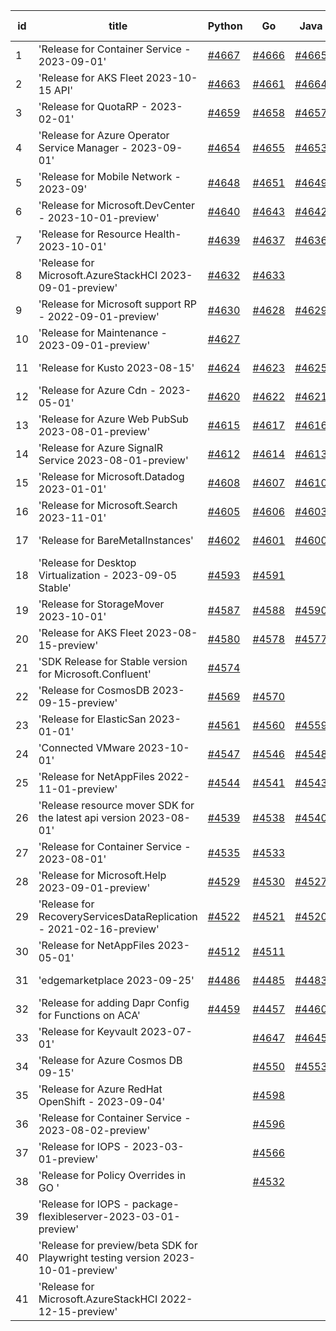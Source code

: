 | id | title | Python | Go | Java | Js | created date | target date | status |
| ------ | ------ | ------ | ------ | ------ | ------ | ------ | ------ | :-----: |
| 1 | 'Release for Container Service - 2023-09-01'  | [#4667](https://github.com/Azure/sdk-release-request/issues/4667)  | [#4666](https://github.com/Azure/sdk-release-request/issues/4666)  | [#4665](https://github.com/Azure/sdk-release-request/issues/4665)  | [#4668](https://github.com/Azure/sdk-release-request/issues/4668)  | 10-20 | 11-24 |  |
| 2 | 'Release for AKS Fleet 2023-10-15 API'  | [#4663](https://github.com/Azure/sdk-release-request/issues/4663)  | [#4661](https://github.com/Azure/sdk-release-request/issues/4661)  | [#4664](https://github.com/Azure/sdk-release-request/issues/4664)  | [#4662](https://github.com/Azure/sdk-release-request/issues/4662)  | 10-18 | 11-24 |  |
| 3 | 'Release for QuotaRP - 2023-02-01'  | [#4659](https://github.com/Azure/sdk-release-request/issues/4659)  | [#4658](https://github.com/Azure/sdk-release-request/issues/4658)  | [#4657](https://github.com/Azure/sdk-release-request/issues/4657)  | [#4660](https://github.com/Azure/sdk-release-request/issues/4660)  | 10-17 | 11-24 |  |
| 4 | 'Release for Azure Operator Service Manager - 2023-09-01'  | [#4654](https://github.com/Azure/sdk-release-request/issues/4654)  | [#4655](https://github.com/Azure/sdk-release-request/issues/4655)  | [#4653](https://github.com/Azure/sdk-release-request/issues/4653)  | [#4652](https://github.com/Azure/sdk-release-request/issues/4652)  | 10-13 | 11-24 |  |
| 5 | 'Release for Mobile Network - 2023-09'  | [#4648](https://github.com/Azure/sdk-release-request/issues/4648)  | [#4651](https://github.com/Azure/sdk-release-request/issues/4651)  | [#4649](https://github.com/Azure/sdk-release-request/issues/4649)  | [#4650](https://github.com/Azure/sdk-release-request/issues/4650)  | 10-13 | 11-24 |  |
| 6 | 'Release for Microsoft.DevCenter - 2023-10-01-preview'  | [#4640](https://github.com/Azure/sdk-release-request/issues/4640)  | [#4643](https://github.com/Azure/sdk-release-request/issues/4643)  | [#4642](https://github.com/Azure/sdk-release-request/issues/4642)  | [#4641](https://github.com/Azure/sdk-release-request/issues/4641)  | 10-12 | 10-27 |  |
| 7 | 'Release for Resource Health- 2023-10-01'  | [#4639](https://github.com/Azure/sdk-release-request/issues/4639)  | [#4637](https://github.com/Azure/sdk-release-request/issues/4637)  | [#4636](https://github.com/Azure/sdk-release-request/issues/4636)  | [#4638](https://github.com/Azure/sdk-release-request/issues/4638)  | 10-12 | 10-27 |  |
| 8 | 'Release for Microsoft.AzureStackHCI 2023-09-01-preview'  | [#4632](https://github.com/Azure/sdk-release-request/issues/4632)  | [#4633](https://github.com/Azure/sdk-release-request/issues/4633)  |  | [#4634](https://github.com/Azure/sdk-release-request/issues/4634)  | 10-12 | 10-27 | Hold on by JS/ |
| 9 | 'Release for Microsoft support RP - 2022-09-01-preview'  | [#4630](https://github.com/Azure/sdk-release-request/issues/4630)  | [#4628](https://github.com/Azure/sdk-release-request/issues/4628)  | [#4629](https://github.com/Azure/sdk-release-request/issues/4629)  | [#4631](https://github.com/Azure/sdk-release-request/issues/4631)  | 10-12 | 10-27 |  |
| 10 | 'Release for Maintenance - 2023-09-01-preview'  | [#4627](https://github.com/Azure/sdk-release-request/issues/4627)  |  |  |  | 10-09 | 10-27 |  |
| 11 | 'Release for Kusto 2023-08-15'  | [#4624](https://github.com/Azure/sdk-release-request/issues/4624)  | [#4623](https://github.com/Azure/sdk-release-request/issues/4623)  | [#4625](https://github.com/Azure/sdk-release-request/issues/4625)  | [#4626](https://github.com/Azure/sdk-release-request/issues/4626)  | 10-09 | 10-27 |  |
| 12 | 'Release for Azure Cdn - 2023-05-01'  | [#4620](https://github.com/Azure/sdk-release-request/issues/4620)  | [#4622](https://github.com/Azure/sdk-release-request/issues/4622)  | [#4621](https://github.com/Azure/sdk-release-request/issues/4621)  | [#4619](https://github.com/Azure/sdk-release-request/issues/4619)  | 10-08 | 10-27 |  |
| 13 | 'Release for Azure Web PubSub 2023-08-01-preview'  | [#4615](https://github.com/Azure/sdk-release-request/issues/4615)  | [#4617](https://github.com/Azure/sdk-release-request/issues/4617)  | [#4616](https://github.com/Azure/sdk-release-request/issues/4616)  | [#4618](https://github.com/Azure/sdk-release-request/issues/4618)  | 10-07 | 10-27 |  |
| 14 | 'Release for Azure SignalR Service 2023-08-01-preview'  | [#4612](https://github.com/Azure/sdk-release-request/issues/4612)  | [#4614](https://github.com/Azure/sdk-release-request/issues/4614)  | [#4613](https://github.com/Azure/sdk-release-request/issues/4613)  | [#4611](https://github.com/Azure/sdk-release-request/issues/4611)  | 10-07 | 10-27 |  |
| 15 | 'Release for Microsoft.Datadog 2023-01-01'  | [#4608](https://github.com/Azure/sdk-release-request/issues/4608)  | [#4607](https://github.com/Azure/sdk-release-request/issues/4607)  | [#4610](https://github.com/Azure/sdk-release-request/issues/4610)  | [#4609](https://github.com/Azure/sdk-release-request/issues/4609)  | 10-06 | 10-27 |  |
| 16 | 'Release for Microsoft.Search 2023-11-01'  | [#4605](https://github.com/Azure/sdk-release-request/issues/4605)  | [#4606](https://github.com/Azure/sdk-release-request/issues/4606)  | [#4603](https://github.com/Azure/sdk-release-request/issues/4603)  | [#4604](https://github.com/Azure/sdk-release-request/issues/4604)  | 10-03 | 10-27 | Hold on by Python/ |
| 17 | 'Release for BareMetalInstances'  | [#4602](https://github.com/Azure/sdk-release-request/issues/4602)  | [#4601](https://github.com/Azure/sdk-release-request/issues/4601)  | [#4600](https://github.com/Azure/sdk-release-request/issues/4600)  | [#4599](https://github.com/Azure/sdk-release-request/issues/4599)  | 10-02 | 10-27 | Hold on by JS/ |
| 18 | 'Release for Desktop Virtualization - 2023-09-05 Stable'  | [#4593](https://github.com/Azure/sdk-release-request/issues/4593)  | [#4591](https://github.com/Azure/sdk-release-request/issues/4591)  |  | [#4594](https://github.com/Azure/sdk-release-request/issues/4594)  | 09-28 | 10-27 |  |
| 19 | 'Release for StorageMover 2023-10-01'  | [#4587](https://github.com/Azure/sdk-release-request/issues/4587)  | [#4588](https://github.com/Azure/sdk-release-request/issues/4588)  | [#4590](https://github.com/Azure/sdk-release-request/issues/4590)  | [#4589](https://github.com/Azure/sdk-release-request/issues/4589)  | 09-28 | 10-27 |  |
| 20 | 'Release for AKS Fleet 2023-08-15-preview'  | [#4580](https://github.com/Azure/sdk-release-request/issues/4580)  | [#4578](https://github.com/Azure/sdk-release-request/issues/4578)  | [#4577](https://github.com/Azure/sdk-release-request/issues/4577)  | [#4579](https://github.com/Azure/sdk-release-request/issues/4579)  | 09-26 | 10-27 |  |
| 21 | 'SDK Release for Stable version for Microsoft.Confluent'  | [#4574](https://github.com/Azure/sdk-release-request/issues/4574)  |  |  |  | 09-26 | 10-27 | Hold on by Python/ |
| 22 | 'Release for CosmosDB 2023-09-15-preview'  | [#4569](https://github.com/Azure/sdk-release-request/issues/4569)  | [#4570](https://github.com/Azure/sdk-release-request/issues/4570)  |  | [#4572](https://github.com/Azure/sdk-release-request/issues/4572)  | 09-26 | 10-27 | Hold on by JS/ |
| 23 | 'Release for ElasticSan 2023-01-01'  | [#4561](https://github.com/Azure/sdk-release-request/issues/4561)  | [#4560](https://github.com/Azure/sdk-release-request/issues/4560)  | [#4559](https://github.com/Azure/sdk-release-request/issues/4559)  | [#4558](https://github.com/Azure/sdk-release-request/issues/4558)  | 09-25 | 10-27 |  |
| 24 | 'Connected VMware 2023-10-01'  | [#4547](https://github.com/Azure/sdk-release-request/issues/4547)  | [#4546](https://github.com/Azure/sdk-release-request/issues/4546)  | [#4548](https://github.com/Azure/sdk-release-request/issues/4548)  | [#4549](https://github.com/Azure/sdk-release-request/issues/4549)  | 09-22 | 10-27 |  |
| 25 | 'Release for NetAppFiles 2022-11-01-preview'  | [#4544](https://github.com/Azure/sdk-release-request/issues/4544)  | [#4541](https://github.com/Azure/sdk-release-request/issues/4541)  | [#4543](https://github.com/Azure/sdk-release-request/issues/4543)  | [#4542](https://github.com/Azure/sdk-release-request/issues/4542)  | 09-21 | 10-27 | Hold on by JS/ |
| 26 | 'Release resource mover SDK for the latest api version 2023-08-01'  | [#4539](https://github.com/Azure/sdk-release-request/issues/4539)  | [#4538](https://github.com/Azure/sdk-release-request/issues/4538)  | [#4540](https://github.com/Azure/sdk-release-request/issues/4540)  | [#4537](https://github.com/Azure/sdk-release-request/issues/4537)  | 09-21 | 10-27 |  |
| 27 | 'Release for Container Service - 2023-08-01'  | [#4535](https://github.com/Azure/sdk-release-request/issues/4535)  | [#4533](https://github.com/Azure/sdk-release-request/issues/4533)  |  | [#4534](https://github.com/Azure/sdk-release-request/issues/4534)  | 09-21 | 10-27 |  |
| 28 | 'Release for Microsoft.Help 2023-09-01-preview'  | [#4529](https://github.com/Azure/sdk-release-request/issues/4529)  | [#4530](https://github.com/Azure/sdk-release-request/issues/4530)  | [#4527](https://github.com/Azure/sdk-release-request/issues/4527)  | [#4528](https://github.com/Azure/sdk-release-request/issues/4528)  | 09-20 | 10-27 |  |
| 29 | 'Release for RecoveryServicesDataReplication - 2021-02-16-preview'  | [#4522](https://github.com/Azure/sdk-release-request/issues/4522)  | [#4521](https://github.com/Azure/sdk-release-request/issues/4521)  | [#4520](https://github.com/Azure/sdk-release-request/issues/4520)  | [#4519](https://github.com/Azure/sdk-release-request/issues/4519)  | 09-13 | 10-27 |  |
| 30 | 'Release for NetAppFiles 2023-05-01'  | [#4512](https://github.com/Azure/sdk-release-request/issues/4512)  | [#4511](https://github.com/Azure/sdk-release-request/issues/4511)  |  | [#4513](https://github.com/Azure/sdk-release-request/issues/4513)  | 09-08 | 10-27 |  |
| 31 | 'edgemarketplace 2023-09-25'  | [#4486](https://github.com/Azure/sdk-release-request/issues/4486)  | [#4485](https://github.com/Azure/sdk-release-request/issues/4485)  | [#4483](https://github.com/Azure/sdk-release-request/issues/4483)  | [#4484](https://github.com/Azure/sdk-release-request/issues/4484)  | 08-31 | 09-22 | Hold on by JS/Java/Go/Python/ |
| 32 | 'Release for adding Dapr Config for Functions on ACA'  | [#4459](https://github.com/Azure/sdk-release-request/issues/4459)  | [#4457](https://github.com/Azure/sdk-release-request/issues/4457)  | [#4460](https://github.com/Azure/sdk-release-request/issues/4460)  | [#4458](https://github.com/Azure/sdk-release-request/issues/4458)  | 08-23 | 09-22 | Hold on by JS/Java/Go/Python/ |
| 33 | 'Release for Keyvault 2023-07-01'  |  | [#4647](https://github.com/Azure/sdk-release-request/issues/4647)  | [#4645](https://github.com/Azure/sdk-release-request/issues/4645)  | [#4644](https://github.com/Azure/sdk-release-request/issues/4644)  | 10-13 | 10-27 |  |
| 34 | 'Release for Azure Cosmos DB 09-15'  |  | [#4550](https://github.com/Azure/sdk-release-request/issues/4550)  | [#4553](https://github.com/Azure/sdk-release-request/issues/4553)  | [#4552](https://github.com/Azure/sdk-release-request/issues/4552)  | 09-22 | 10-27 | Hold on by JS/Java/ |
| 35 | 'Release for Azure RedHat OpenShift - 2023-09-04'  |  | [#4598](https://github.com/Azure/sdk-release-request/issues/4598)  |  |  | 10-02 | 10-27 |  |
| 36 | 'Release for Container Service - 2023-08-02-preview'  |  | [#4596](https://github.com/Azure/sdk-release-request/issues/4596)  |  | [#4595](https://github.com/Azure/sdk-release-request/issues/4595)  | 09-29 | 10-27 |  |
| 37 | 'Release for IOPS  - 2023-03-01-preview'  |  | [#4566](https://github.com/Azure/sdk-release-request/issues/4566)  |  |  | 09-25 | 10-27 |  |
| 38 | 'Release for Policy Overrides in GO '  |  | [#4532](https://github.com/Azure/sdk-release-request/issues/4532)  |  |  | 09-20 | 10-27 |  |
| 39 | 'Release for IOPS  - package-flexibleserver-2023-03-01-preview'  |  |  |  | [#4568](https://github.com/Azure/sdk-release-request/issues/4568)  | 09-25 | 10-27 |  |
| 40 | 'Release for preview/beta SDK for Playwright testing version 2023-10-01-preview'  |  |  |  | [#4518](https://github.com/Azure/sdk-release-request/issues/4518)  | 09-13 | 10-27 |  |
| 41 | 'Release for Microsoft.AzureStackHCI 2022-12-15-preview'  |  |  |  | [#4352](https://github.com/Azure/sdk-release-request/issues/4352)  | 07-20 | 09-22 | Hold on by JS/ |

